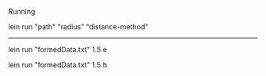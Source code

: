 Running

lein run "path" "radius" "distance-method"
******************************************
lein run "formedData.txt" 1.5 e

lein run "formedData.txt" 1.5 h
